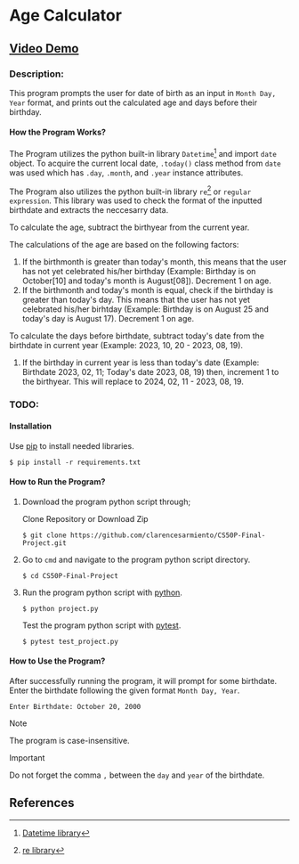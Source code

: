 # Age Calculator
## [Video Demo](https://youtu.be/ubS7MI_pYKQ)
### Description:
This program prompts the user for date of birth as an input in `Month Day, Year` format, and prints out the calculated age and days before their birthday. 

#### How the Program Works?
The Program utilizes the python built-in library `Datetime`[^1] and import `date` object. 
To acquire the current local date, `.today()` class method from `date` was used which has `.day`, `.month`, and `.year` instance attributes.

The Program also utilizes the python built-in library `re`[^2] or `regular expression`. This library was used to check the format of the inputted birthdate and extracts the neccesarry data.

To calculate the age, subtract the birthyear from the current year.

The calculations of the age are based on the following factors:
1. If the birthmonth is greater than today's month, this means that the user has not yet celebrated his/her birthday (Example: Birthday is on October[10] and today's month is August[08]). Decrement 1 on age.
2. If the birthmonth and today's month is equal, check if the birthday is greater than today's day. This means that the user has not yet celebrated his/her birhtday (Example: Birthday is on August 25 and today's day is August 17). Decrement 1 on age.

To calculate the days before birthdate, subtract today's date from the birthdate in current year (Example: 2023, 10, 20 - 2023, 08, 19).
1. If the birthday in current year is less than today's date (Example: Birthdate 2023, 02, 11; Today's date 2023, 08, 19) then, increment 1 to the birthyear. This will replace to 2024, 02, 11 - 2023, 08, 19.

### TODO:
#### Installation
Use [pip](https://pip.pypa.io/en/stable/) to install needed libraries.
```
$ pip install -r requirements.txt
```
#### How to Run the Program?
1. Download the program python script through;

   Clone Repository or Download Zip
   ```
   $ git clone https://github.com/clarencesarmiento/CS50P-Final-Project.git
   ```
2. Go to `cmd` and navigate to the program python script directory.
   ```
   $ cd CS50P-Final-Project
   ``` 
3. Run the program python script with [python](https://www.python.org/).
   ```
   $ python project.py
   ```
   Test the program python script with [pytest](https://docs.pytest.org/en/7.2.x/).
   ```
   $ pytest test_project.py
   ```

#### How to Use the Program?
After successfully running the program, it will prompt for some birthdate.
Enter the birthdate following the given format `Month Day, Year`. 
```
Enter Birthdate: October 20, 2000
```
>[!NOTE]
>The program is case-insensitive.

>[!IMPORTANT]
>Do not forget the comma `,` between the `day` and `year` of the birthdate.


## References
[^1]: [Datetime library](https://docs.python.org/3/library/datetime.html)
[^2]: [re library](https://docs.python.org/3/library/re.html)
